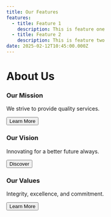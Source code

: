 ```yaml
---
title: Our Features
features:
  - title: Feature 1
    description: This is feature one
  - title: Feature 2
    description: This is feature two
date: 2025-02-12T10:45:00.000Z
---
```


<head>

<link href=https://cdn.jsdelivr.net/npm/bootstrap@5.3.0/dist/css/bootstrap.min.css rel=stylesheet />

</head>





<div class="container text-center mt-5">        <h1>About Us</h1>        <div class="row mt-4">            <div class="col-md-4">                <div class="box">                    <h3>Our Mission</h3>                    <p>We strive to provide quality services.</p>                    <button class="btn btn-primary">Learn More</button>                </div>            </div>            <div class="col-md-4">                <div class="box">                    <h3>Our Vision</h3>                    <p>Innovating for a better future always.</p>                    <button class="btn btn-primary">Discover</button>                </div>            </div>            <div class="col-md-4">                <div class="box">                    <h3>Our Values</h3>                    <p>Integrity, excellence, and commitment.</p>                    <button class="btn btn-primary">Learn More</button>                </div>            </div>        </div>    </div>
